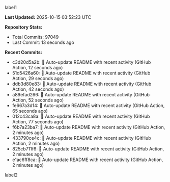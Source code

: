 
label1 
<!-- ACTIVITY_START -->
**Last Updated:** 2025-10-15 03:52:23 UTC

**Repository Stats:**
- Total Commits: 97049
- Last Commit: 13 seconds ago

**Recent Commits:**
- c3d20d5a2b: 🤖 Auto-update README with recent activity (GitHub Action, 12 seconds ago)
- 51d5426a60: 🤖 Auto-update README with recent activity (GitHub Action, 29 seconds ago)
- ddb3d80e83: 🤖 Auto-update README with recent activity (GitHub Action, 42 seconds ago)
- a89efad266: 🤖 Auto-update README with recent activity (GitHub Action, 52 seconds ago)
- fe667a3d14: 🤖 Auto-update README with recent activity (GitHub Action, 65 seconds ago)
- 012c43ca8a: 🤖 Auto-update README with recent activity (GitHub Action, 77 seconds ago)
- f6b7a23ba7: 🤖 Auto-update README with recent activity (GitHub Action, 2 minutes ago)
- 433790ce4c: 🤖 Auto-update README with recent activity (GitHub Action, 2 minutes ago)
- 825cb711f6: 🤖 Auto-update README with recent activity (GitHub Action, 2 minutes ago)
- e1ac6ff8ca: 🤖 Auto-update README with recent activity (GitHub Action, 2 minutes ago)
<!-- ACTIVITY_END -->

label2
